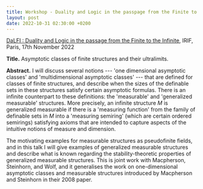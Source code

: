 ```yaml
---
title: Workshop - Duality and Logic in the passpage from the Finite to the Infinite
layout: post
date: 2022-10-31 02:30:00 +0200
---
```

[DaLFI : Duality and Logic in the passage from the Finite to the Infinite][DaLFI], IRIF, Paris, 17th November 2022

[DaLFI]: https://www.samvangool.net/dalfi.html

**Title.**
Asymptotic classes of finite structures and their ultralimits.

**Abstract.**
I will discuss several notions
--- 'one dimensional asymptotic classes' and 'multidimensional asymptotic classes' --- 
that are defined for classes of finite structures,
and describe when the sizes of the definable sets in these structures satisfy certain asymptotic formulas.
There is an infinite counterpart to these definitions:
the 'measurable' and 'generalized measurable' structures.
More precisely, an infinite structure $M$ is generalized measurable if there is a
'measuring function' from the family of definable sets in $M$ into a
'measuring semiring'
(which are certain ordered semirings)
satisfying axioms that are intended to capture aspects of the intuitive notions of measure and dimension.

The motivating examples for measurable structures as pseudofinite
fields, and in this talk 
I will give examples of generalized measurable structures and describe
what is known regarding the stability-theoretic properties of
generalized measurable structures.
This is joint work with Macpherson, Steinhorn, and Wolf, and it
generalises the work on one-dimensional asymptotic classes and measurable structures introduced by Macpherson and Steinhorn in their 2008 paper.
